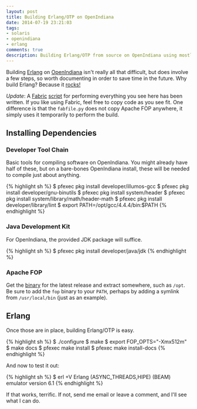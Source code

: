 ```yaml
---
layout: post
title: Building Erlang/OTP on OpenIndiana
date: 2014-07-19 23:21:03
tags:
- solaris
- openindiana
- erlang
comments: true
description: Building Erlang/OTP from source on OpenIndiana using mostly system packages.
---
```


Building [Erlang](http://www.erlang.org) on [OpenIndiana](http://openindiana.org) isn't really all that difficult, but does involve a few steps, so worth documenting in order to save time in the future. Why build Erlang? Because it [rocks!](http://erlangotp.com)

_Update_: A [Fabric](http://www.fabfile.org) [script](https://github.com/nlfiedler/tanuki/blob/master/vagrant/fabfile.py) for performing everything you see here has been written. If you like using Fabric, feel free to copy code as you see fit. One difference is that the `fabfile.py` does not copy Apache FOP anywhere, it simply uses it temporarily to perform the build.

## Installing Dependencies

### Developer Tool Chain

Basic tools for compiling software on OpenIndiana. You might already have half of these, but on a bare-bones OpenIndiana install, these will be needed to compile just about anything.

{% highlight sh %}
$ pfexec pkg install developer/illumos-gcc
$ pfexec pkg install developer/gnu-binutils
$ pfexec pkg install system/header
$ pfexec pkg install system/library/math/header-math
$ pfexec pkg install developer/library/lint
$ export PATH=/opt/gcc/4.4.4/bin:$PATH
{% endhighlight %}

### Java Development Kit

For OpenIndiana, the provided JDK package will suffice.

{% highlight sh %}
$ pfexec pkg install developer/java/jdk
{% endhighlight %}

### Apache FOP

Get the [binary](http://xmlgraphics.apache.org/fop/download.html) for the latest release and extract somewhere, such as `/opt`. Be sure to add the `fop` binary to your `PATH`, perhaps by adding a symlink from `/usr/local/bin` (just as an example).

## Erlang

Once those are in place, building Erlang/OTP is easy.

{% highlight sh %}
$ ./configure
$ make
$ export FOP_OPTS="-Xmx512m"
$ make docs
$ pfexec make install
$ pfexec make install-docs
{% endhighlight %}

And now to test it out:

{% highlight sh %}
$ erl +V
Erlang (ASYNC_THREADS,HIPE) (BEAM) emulator version 6.1
{% endhighlight %}

If that works, terrific. If not, send me email or leave a comment, and I'll see what I can do.
